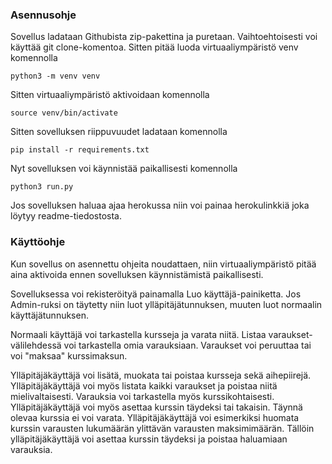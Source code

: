 ### Asennusohje

Sovellus ladataan Githubista zip-pakettina ja puretaan. Vaihtoehtoisesti voi käyttää git clone-komentoa. Sitten pitää luoda virtuaaliympäristö venv komennolla

```
python3 -m venv venv
```

Sitten virtuaaliympäristö aktivoidaan komennolla

```
source venv/bin/activate
```

Sitten sovelluksen riippuvuudet ladataan komennolla

```
pip install -r requirements.txt
```

Nyt sovelluksen voi käynnistää paikallisesti komennolla

```
python3 run.py
```

Jos sovelluksen haluaa ajaa herokussa niin voi painaa herokulinkkiä joka löytyy readme-tiedostosta.

### Käyttöohje

Kun sovellus on asennettu ohjeita noudattaen, niin virtuaaliympäristö pitää aina aktivoida ennen sovelluksen käynnistämistä paikallisesti.  

Sovelluksessa voi rekisteröityä painamalla Luo käyttäjä-painiketta. Jos Admin-ruksi on täytetty niin luot ylläpitäjätunnuksen, muuten luot normaalin käyttäjätunnuksen.

Normaali käyttäjä voi tarkastella kursseja ja varata niitä. Listaa varaukset-välilehdessä voi tarkastella omia varauksiaan. Varaukset voi peruuttaa tai voi "maksaa" kurssimaksun.

Ylläpitäjäkäyttäjä voi lisätä, muokata tai poistaa kursseja sekä aihepiirejä. Ylläpitäjäkäyttäjä voi myös listata kaikki varaukset ja poistaa niitä mielivaltaisesti. Varauksia voi tarkastella myös kurssikohtaisesti. Ylläpitäjäkäyttäjä voi myös asettaa kurssin täydeksi tai takaisin. Täynnä olevaa kurssia ei voi varata. Ylläpitäjäkäyttäjä voi esimerkiksi huomata kurssin varausten lukumäärän ylittävän varausten maksimimäärän. Tällöin ylläpitäjäkäyttäjä voi asettaa kurssin täydeksi ja poistaa haluamiaan varauksia.
